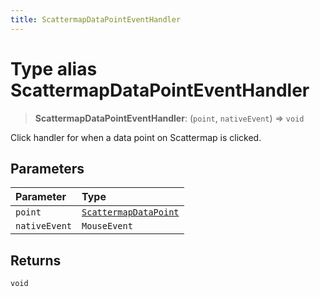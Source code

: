 ```yaml
---
title: ScattermapDataPointEventHandler
---
```


# Type alias ScattermapDataPointEventHandler

> **ScattermapDataPointEventHandler**: (`point`, `nativeEvent`) => `void`

Click handler for when a data point on Scattermap is clicked.

## Parameters

| Parameter | Type |
| :------ | :------ |
| `point` | [`ScattermapDataPoint`](type-alias.ScattermapDataPoint.md) |
| `nativeEvent` | `MouseEvent` |

## Returns

`void`
